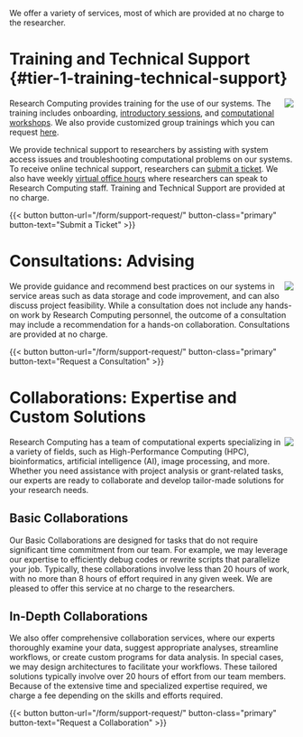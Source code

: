We offer a variety of services, most of which are provided at no charge to the researcher. 


# Training and Technical Support {#tier-1-training-technical-support}

<img src="/images/dac/maya-maceka-yW-Qgw_IJXg-unsplash.jpg" style="float:right;" class="project-inset" />

Research Computing provides training for the use of our systems.  The training includes onboarding, [introductory sessions](/education/workshops/#new-to-high-performance-computing), and [computational workshops](/education/workshops). We also provide customized group trainings which you can request [here](/form/support-request/). 

We provide technical support to researchers by assisting with system access issues and troubleshooting computational problems on our systems.  To receive online technical support, researchers can <a href="/form/support-request/?category=Data%20Analytics">submit a ticket</a>.  We also have weekly <a href="/support/#office-hours"> virtual office hours</a> where researchers can speak to Research Computing staff.  Training and Technical Support are provided at no charge.

<div style="display: flex; justify-content: left; margin-top: 0%">
    {{< button button-url="/form/support-request/" button-class="primary" button-text="Submit a Ticket" >}}
</div>

# Consultations: Advising 
 
<img src="/images/dac/scott-graham-5fNmWej4tAA-unsplash.jpg" style="float:right;" class="project-inset" />
  
We provide guidance and recommend best practices on our systems in service areas such as data storage and code improvement, and can also discuss project feasibility. While a consultation does not include any hands-on work by Research Computing personnel, the outcome of a consultation may include a recommendation for a hands-on collaboration.  Consultations are provided at no charge.

<div style="display: flex; justify-content: left; margin-top: 0%">
    {{< button button-url="/form/support-request/" button-class="primary" button-text="Request a Consultation" >}}
</div>
 

# Collaborations: Expertise and Custom Solutions

<img src="/images/dac_tiers_collaboration.jpg" style="float:right;" class="project-inset" />

Research Computing has a team of computational experts specializing in a variety of fields, such as High-Performance Computing (HPC), bioinformatics, artificial intelligence (AI), image processing, and more. Whether you need assistance with project analysis or grant-related tasks, our experts are ready to collaborate and develop tailor-made solutions for your research needs.

## Basic Collaborations
Our Basic Collaborations are designed for tasks that do not require significant time commitment from our team. For example, we may leverage our expertise to efficiently debug codes or rewrite scripts that parallelize your job. Typically, these collaborations involve less than 20 hours of work, with no more than 8 hours of effort required in any given week. We are pleased to offer this service at no charge to the researchers.

## In-Depth Collaborations
We also offer comprehensive collaboration services, where our experts thoroughly examine your data, suggest appropriate analyses, streamline workflows, or create custom programs for data analysis. In special cases, we may design architectures to facilitate your workflows. These tailored solutions typically involve over 20 hours of effort from our team members. Because of the extensive time and specialized expertise required, we charge a fee depending on the skills and efforts required.

<div style="display: flex; justify-content: left; margin-top: 0%">
    {{< button button-url="/form/support-request/" button-class="primary" button-text="Request a Collaboration" >}}
</div>
